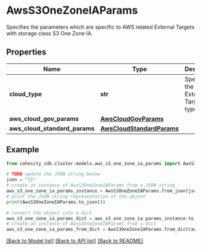 # AwsS3OneZoneIAParams

Specifies the parameters which are specific to AWS related External Targets with storage class S3 One Zone IA.

## Properties

Name | Type | Description | Notes
------------ | ------------- | ------------- | -------------
**cloud_type** | **str** | Specifies the AWS External Target type. | 
**aws_cloud_gov_params** | [**AwsCloudGovParams**](AwsCloudGovParams.md) |  | [optional] 
**aws_cloud_standard_params** | [**AwsCloudStandardParams**](AwsCloudStandardParams.md) |  | [optional] 

## Example

```python
from cohesity_sdk.cluster.models.aws_s3_one_zone_ia_params import AwsS3OneZoneIAParams

# TODO update the JSON string below
json = "{}"
# create an instance of AwsS3OneZoneIAParams from a JSON string
aws_s3_one_zone_ia_params_instance = AwsS3OneZoneIAParams.from_json(json)
# print the JSON string representation of the object
print(AwsS3OneZoneIAParams.to_json())

# convert the object into a dict
aws_s3_one_zone_ia_params_dict = aws_s3_one_zone_ia_params_instance.to_dict()
# create an instance of AwsS3OneZoneIAParams from a dict
aws_s3_one_zone_ia_params_from_dict = AwsS3OneZoneIAParams.from_dict(aws_s3_one_zone_ia_params_dict)
```
[[Back to Model list]](../README.md#documentation-for-models) [[Back to API list]](../README.md#documentation-for-api-endpoints) [[Back to README]](../README.md)


